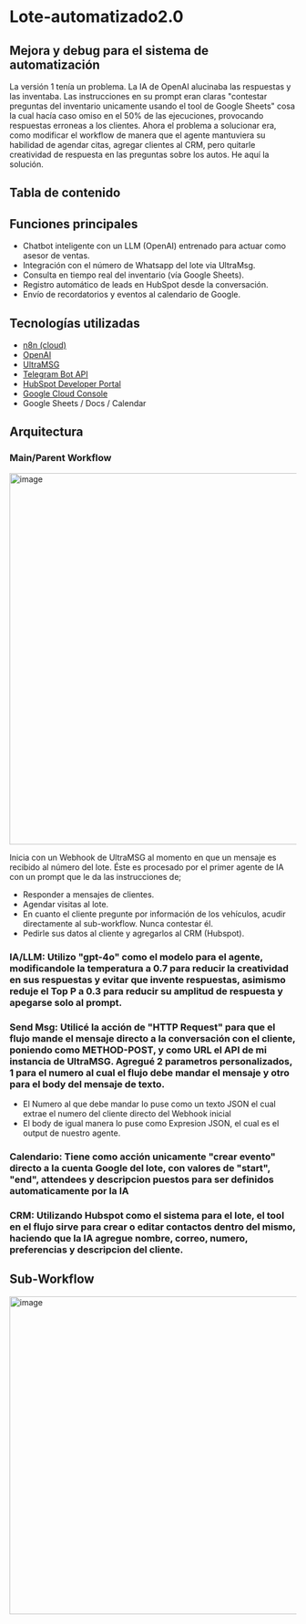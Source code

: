 # Lote-automatizado2.0

## Mejora y debug para el sistema de automatización 

La versión 1 tenía un problema. La IA de OpenAI alucinaba las respuestas y las inventaba. Las instrucciones en su prompt eran claras "contestar preguntas del inventario unicamente usando el tool de Google Sheets" cosa la cual hacía caso omiso en el 50% de las ejecuciones, provocando respuestas erroneas a los clientes. Ahora el problema a solucionar era, como modificar el workflow de manera que el agente mantuviera su habilidad de agendar citas, agregar clientes al CRM, pero quitarle creatividad de respuesta en las preguntas sobre los autos. He aquí la solución.

## Tabla de contenido 

## Funciones principales

- Chatbot inteligente con un LLM (OpenAI) entrenado para actuar como asesor de ventas.
- Integración con el número de Whatsapp del lote via UltraMsg.
- Consulta en tiempo real del inventario (vía Google Sheets).
- Registro automático de leads en HubSpot desde la conversación.
- Envío de recordatorios y eventos al calendario de Google.

## Tecnologías utilizadas

- [n8n (cloud)](https://n8n.io/)
- [OpenAI](https://platform.openai.com/)
- [UltraMSG](https://ultramsg.com/es/)
- [Telegram Bot API](https://core.telegram.org/bots)
- [HubSpot Developer Portal](https://developers.hubspot.com/)
- [Google Cloud Console](https://console.cloud.google.com/)
- Google Sheets / Docs / Calendar

## Arquitectura

### Main/Parent Workflow 

<img width="1128" height="651" alt="image" src="https://github.com/user-attachments/assets/75ede963-3e01-4f56-8091-9ea296275a7e" />

Inicia con un Webhook de UltraMSG al momento en que un mensaje es recibido al número del lote. Éste es procesado por el primer agente de IA con un prompt que le da las instrucciones de; 
- Responder a mensajes de clientes.
- Agendar visitas al lote.
- En cuanto el cliente pregunte por información de los vehículos, acudir directamente al sub-workflow. Nunca contestar él.
- Pedirle sus datos al cliente y agregarlos al CRM (Hubspot).

### IA/LLM: Utilizo "gpt-4o" como el modelo para el agente, modificandole la temperatura a 0.7 para reducir la creatividad en sus respuestas y evitar que invente respuestas, asimismo reduje el Top P a 0.3 para reducir su amplitud de respuesta y apegarse solo al prompt. 

### Send Msg: Utilicé la acción de "HTTP Request" para que el flujo mande el mensaje directo a la conversación con el cliente, poniendo como METHOD-POST, y como URL el API de mi instancia de UltraMSG. Agregué 2 parametros personalizados, 1 para el numero al cual el flujo debe mandar el mensaje y otro para el body del mensaje de texto. 
- El Numero al que debe mandar lo puse como un texto JSON el cual extrae el numero del cliente directo del Webhook inicial
- El body de igual manera lo puse como Expresion JSON, el cual es el output de nuestro agente.

### Calendario: Tiene como acción unicamente "crear evento" directo a la cuenta Google del lote, con valores de "start", "end", attendees y descripcion puestos para ser definidos automaticamente por la IA

### CRM: Utilizando Hubspot como el sistema para el lote, el tool en el flujo sirve para crear o editar contactos dentro del mismo, haciendo que la IA agregue nombre, correo, numero, preferencias y descripcion del cliente.

## Sub-Workflow

<img width="1062" height="557" alt="image" src="https://github.com/user-attachments/assets/dcf20893-af82-4399-97d6-42871f980e8b" />








